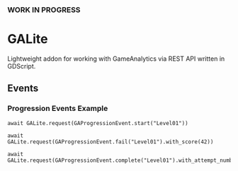 ### WORK IN PROGRESS

# GALite

Lightweight addon for working with GameAnalytics via REST API written in GDScript.

## Events

### Progression Events Example

```gdscript
await GALite.request(GAProgressionEvent.start("Level01"))

await GALite.request(GAProgressionEvent.fail("Level01").with_score(42))

await GALite.request(GAProgressionEvent.complete("Level01").with_attempt_number(4))
```
